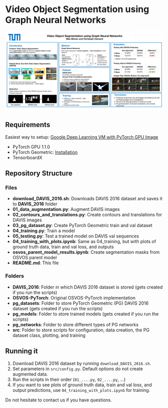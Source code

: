 
# Video Object Segmentation using Graph Neural Networks
![Poster](poster.png)

## Requirements
Easiest way to setup: [Google Deep Learning VM with PyTorch GPU Image](https://cloud.google.com/deep-learning-vm/?hl=de&_ga=2.216165718.-1725930117.1547198185)
- PyTorch GPU 1.1.0
- PyTorch Geometric: [Installation](https://pytorch-geometric.readthedocs.io/en/latest/notes/installation.html)
- TensorboardX

## Repository Structure
### Files
- **download_DAVIS_2016.sh**: Downloads DAVIS 2016 dataset and saves it to **DAVIS_2016** folder
- **01_data_augmentation.py**: Augment DAVIS images
- **02_contours_and_translations.py**: Create contours and translations for DAVIS images
- **03_pg_dataset.py**: Create PyTorch Geometric train and val dataset
- **04_training.py**:  Train a model
- **05_testing.py**: Test a trained model on DAVIS val sequences
- **04_training_with_plots.ipynb**: Same as 04_training, but with plots of ground truth data, train and val loss, and outputs
- **osvos_parent_model_results.ipynb**: Create segmentation masks from OSVOS parent model
- **README.md**: This file

### Folders
- **DAVIS_2016**: Folder in which DAVIS 2016 dataset is stored (gets created if you run the scripts)
- **OSVOS-PyTorch**: Original OSVOS-PyTorch implementation
- **pg_datasets**: Folder to store PyTorch Geometric (PG) DAVIS 2016 dataset (gets created if you run the scripts)
- **pg_models**: Folder to store trained models (gets created if you run the scripts)
- **pg_networks**: Folder to store different types of PG networks
- **src**: Folder to store scripts for configuration,  data creation, the PG dataset class, plotting, and training

## Running it

1. Download DAVIS 2016 dataset by running `download_DAVIS_2016.sh`.
2. Set parameters in `src/config.py`. Default options do not create augmented data. 
3. Run the scripts in their order (`01_....py`, `02_....py`, ...)
4. If you want to see plots of ground truth data, train and val loss, and output predictions, use `04_training_with_plots.ipynb` for training.

Do not hesitate to contact us if you have questions.





